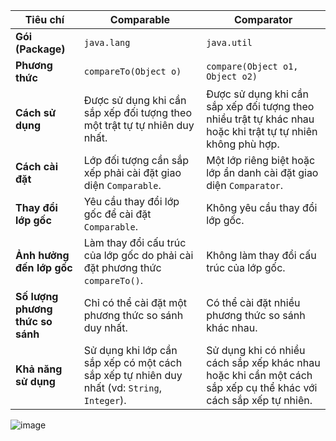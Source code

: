 | **Tiêu chí**                   | **Comparable**                                                                                   | **Comparator**                                                                                            |
|--------------------------------|-------------------------------------------------------------------------------------------------|-----------------------------------------------------------------------------------------------------------|
| **Gói (Package)**              | `java.lang`                                                                                     | `java.util`                                                                                               |
| **Phương thức**                | `compareTo(Object o)`                                                                           | `compare(Object o1, Object o2)`                                                                            |
| **Cách sử dụng**               | Được sử dụng khi cần sắp xếp đối tượng theo một trật tự tự nhiên duy nhất.                       | Được sử dụng khi cần sắp xếp đối tượng theo nhiều trật tự khác nhau hoặc khi trật tự tự nhiên không phù hợp.|
| **Cách cài đặt**               | Lớp đối tượng cần sắp xếp phải cài đặt giao diện `Comparable`.                                  | Một lớp riêng biệt hoặc lớp ẩn danh cài đặt giao diện `Comparator`.                                         |
| **Thay đổi lớp gốc**           | Yêu cầu thay đổi lớp gốc để cài đặt `Comparable`.                                               | Không yêu cầu thay đổi lớp gốc.                                                                            |
| **Ảnh hưởng đến lớp gốc**      | Làm thay đổi cấu trúc của lớp gốc do phải cài đặt phương thức `compareTo()`.                    | Không làm thay đổi cấu trúc của lớp gốc.                                                                   |
| **Số lượng phương thức so sánh**| Chỉ có thể cài đặt một phương thức so sánh duy nhất.                                             | Có thể cài đặt nhiều phương thức so sánh khác nhau.                                                        |
| **Khả năng sử dụng**           | Sử dụng khi lớp cần sắp xếp có một cách sắp xếp tự nhiên duy nhất (vd: `String`, `Integer`).    | Sử dụng khi có nhiều cách sắp xếp khác nhau hoặc khi cần một cách sắp xếp cụ thể khác với cách sắp xếp tự nhiên.|


![image](https://github.com/nang2002hv/Ontap/assets/101803106/3b7982c7-c105-4465-acfa-4f34585df1ea)
